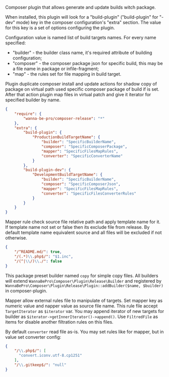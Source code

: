 Composer plugin that allows generate and update builds witch package.

When installed, this plugin will look for a "build-plugin" ("build-plugin" for "-dev" mode) key in the composer configuration's "extra" section.
The value for this key is a set of options configuring the plugin.

Configuration value is named list of build targets names. For every name specified:

* "builder" - the builder class name, it's required attribute of building configuration;
* "composer" - the composer package json for specific build, this may be a file name in package or infile-fragment;
* "map" - the rules set for file mapping in build target.

Plugin duplicate composer install and update actions for shadow copy of package on virtual path used specific composer package of build if is set.
After that action plugin map files in virtual patch and give it iterator for specified builder by name.

```json
{
    "require": {
        "wanna-be-pro/composer-release": "*"
    },
    "extra": {
        "build-plugin": {
            "ProductionBuildTargetName": {
                "builder": "SpecificBuilderName",
                "composer": "SpecificComposerPackage",
                "mapper": "SpecificFilesMapRules",
                "converter": "SpecificConverterName"
            }
        },
        "build-plugin-dev": {
            "DevelopmentBuildTargetName": {
                "builder": "SpecificBuilderName",
                "composer": "SpecificComposerJson",
                "mapper": "SpecificFilesMapRules",
                "converter": "SpecificFilesConverterRules"
            }
        }
    }
}
```

Mapper rule check source file relative path and apply template name for it.
If template name not set or false then its exclude file from release.
By default template name equivalent source and all files will be excluded if not otherwise.

```json
{
    "/^README.md/": true,
    "/(.*)\\.php$/": "$1.inc",
    "/(^|\\/)\\./": false
}
```

This package preset builder named `copy` for simple copy files.
All builders will extend `WannaBePro\Composer\Plugin\Release\Builder` and registered by `WannaBePro\Composer\Plugin\Release\Plugin::addBuilder($name, $builder)` in composer-plugin.

Mapper allow external rules file to manipulate of targets.
Set mapper key as numeric value and napper value as source file name.
This rule file accept `TargetIterator` as  `$iterator` var.
You may append iterator of new targets for builder as `$iterator->getInnerIterator()->append()`.
Use `FiltredFile` as items for disable another filtration rules on this files.

By default `converter` read file as-is. You may set rules like for mapper, but in value set converter config:

```json
{
    "/\\.php$/": [
      "convert.iconv.utf-8.cp1251"
    ],
    "/\\.gitkeep$/": "null"
}
```
